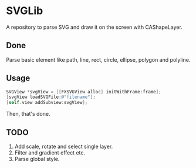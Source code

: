 # SVGLib
A repository to parse SVG and draw it on the screen with CAShapeLayer.

## Done
Parse basic element like path, line, rect, circle, ellipse, polygon and polyline.

## Usage
```objective-c
SVGView *svgView = [[FXSVGView alloc] initWithFrame:frame];
[svgView loadSVGFile:@"filename"];
[self.view addSubview:svgView];
```
Then, that's done.

## TODO

1. Add scale, rotate and select single layer.
2. Filter and gradient effect etc.
3. Parse global style.

